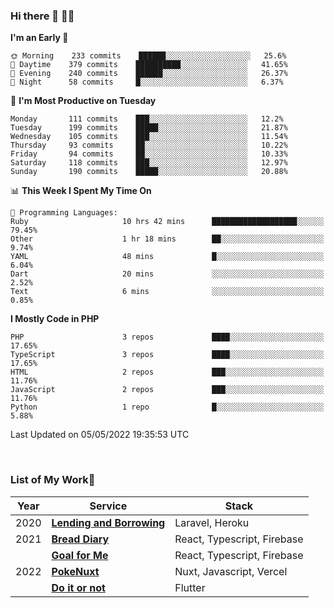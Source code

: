### Hi there 👋 🧑‍💻



<!--START_SECTION:waka-->
**I'm an Early 🐤** 

```text
🌞 Morning    233 commits    ██████░░░░░░░░░░░░░░░░░░░   25.6% 
🌆 Daytime    379 commits    ██████████░░░░░░░░░░░░░░░   41.65% 
🌃 Evening    240 commits    ██████░░░░░░░░░░░░░░░░░░░   26.37% 
🌙 Night      58 commits     █░░░░░░░░░░░░░░░░░░░░░░░░   6.37%

```
📅 **I'm Most Productive on Tuesday** 

```text
Monday       111 commits    ███░░░░░░░░░░░░░░░░░░░░░░   12.2% 
Tuesday      199 commits    █████░░░░░░░░░░░░░░░░░░░░   21.87% 
Wednesday    105 commits    ███░░░░░░░░░░░░░░░░░░░░░░   11.54% 
Thursday     93 commits     ██░░░░░░░░░░░░░░░░░░░░░░░   10.22% 
Friday       94 commits     ██░░░░░░░░░░░░░░░░░░░░░░░   10.33% 
Saturday     118 commits    ███░░░░░░░░░░░░░░░░░░░░░░   12.97% 
Sunday       190 commits    █████░░░░░░░░░░░░░░░░░░░░   20.88%

```


📊 **This Week I Spent My Time On** 

```text
💬 Programming Languages: 
Ruby                     10 hrs 42 mins      ███████████████████░░░░░░   79.45% 
Other                    1 hr 18 mins        ██░░░░░░░░░░░░░░░░░░░░░░░   9.74% 
YAML                     48 mins             █░░░░░░░░░░░░░░░░░░░░░░░░   6.04% 
Dart                     20 mins             ░░░░░░░░░░░░░░░░░░░░░░░░░   2.52% 
Text                     6 mins              ░░░░░░░░░░░░░░░░░░░░░░░░░   0.85%

```

**I Mostly Code in PHP** 

```text
PHP                      3 repos             ████░░░░░░░░░░░░░░░░░░░░░   17.65% 
TypeScript               3 repos             ████░░░░░░░░░░░░░░░░░░░░░   17.65% 
HTML                     2 repos             ███░░░░░░░░░░░░░░░░░░░░░░   11.76% 
JavaScript               2 repos             ███░░░░░░░░░░░░░░░░░░░░░░   11.76% 
Python                   1 repo              █░░░░░░░░░░░░░░░░░░░░░░░░   5.88%

```



 Last Updated on 05/05/2022 19:35:53 UTC
<!--END_SECTION:waka-->


<br />

### List of My Work🚀

| Year | Service | Stack |
|--|--|--|
| 2020 | [**Lending and Borrowing**](https://lending-and-borrowing.herokuapp.com/) | Laravel, Heroku |
| 2021 | [**Bread Diary**](https://bread-diary-web.web.app/) | React, Typescript, Firebase |
|  | [**Goal for Me**](https://goal-for-me.web.app/) | React, Typescript, Firebase |
| 2022 | [**PokeNuxt**](https://pokenuxt.vercel.app/) | Nuxt, Javascript, Vercel |
|  | [**Do it or not**](https://apps.apple.com/jp/app/do-it-or-not/id1613818865) | Flutter |